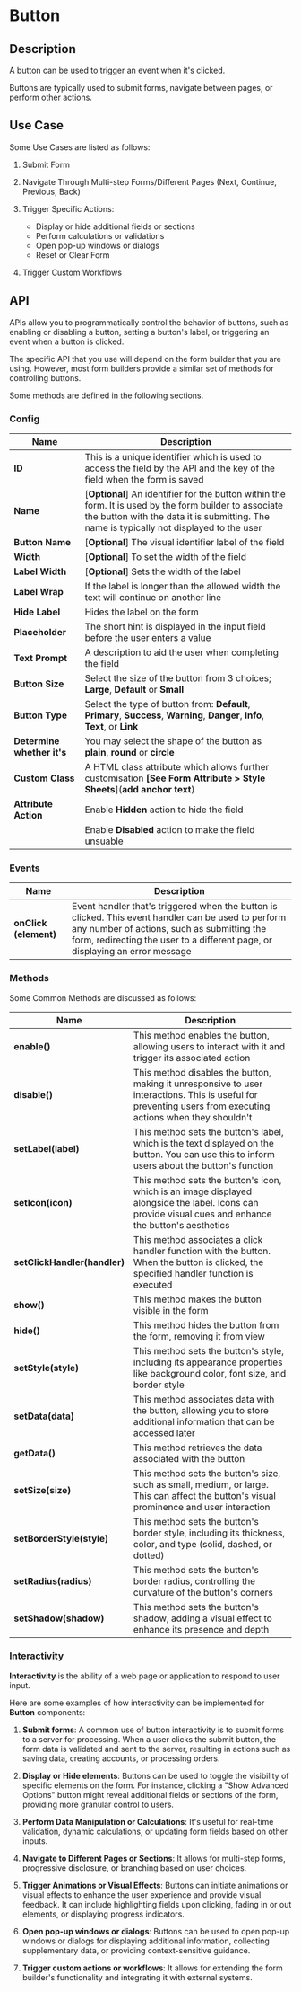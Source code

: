 # Button

## Description

A button can be used to trigger an event when it's clicked.

Buttons are typically used to submit forms, navigate between pages, or perform other actions.

## Use Case

Some Use Cases are listed as follows:

1. Submit Form
2. Navigate Through Multi-step Forms/Different Pages (Next, Continue, Previous, Back)
3. Trigger Specific Actions:
    * Display or hide additional fields or sections
    * Perform calculations or validations
    * Open pop-up windows or dialogs
    * Reset or Clear Form

4. Trigger Custom Workflows

## API

APIs allow you to programmatically control the behavior of buttons, such as enabling or disabling a button, setting a button's label, or triggering an event when a button is clicked.

The specific API that you use will depend on the form builder that you are using. However, most form builders provide a similar set of methods for controlling buttons.

Some methods are defined in the following sections.

### Config

| **Name**|**Description**|
|---------------|----------------------------------------------------------------------------------------------------------------------------------------|
|**ID**| This is a unique identifier which is used to access the field by the API and the key of the field when the form is saved|
|**Name**| [**Optional**] An identifier for the button within the form. It is used by the form builder to associate the button with the data it is submitting. The name is typically not displayed to the user|
|**Button Name**| [**Optional**] The visual identifier label of the field|
|**Width**| [**Optional**] To set the width of the field|
|**Label Width**| [**Optional**] Sets the width of the label|
|**Label Wrap**| If the label is longer than the allowed width the text will continue on another line|
|**Hide Label**| Hides the label on the form|
|**Placeholder**| The short hint is displayed in the input field before the user enters a value|
|**Text Prompt**| A description to aid the user when completing the field|
|**Button Size**| Select the size of the button from 3 choices; **Large**, **Default** or **Small**|
|**Button Type**| Select the type of button from: **Default**, **Primary**, **Success**, **Warning**, **Danger**, **Info**, **Text**, or **Link**|
|**Determine whether it's**|You may select the shape of the button as **plain**, **round** or **circle**|
|**Custom Class**| A HTML class attribute which allows further customisation **[See Form Attribute > Style Sheets**](**add anchor text**)|
|**Attribute Action**|Enable **Hidden** action to hide the field|
||Enable **Disabled** action to make the field unsuable|

### Events

| **Name**| **Description**|
|----------------------|---------------------------------------------------------------------|
| **onClick (element)**| Event handler that's triggered when the button is clicked. This event handler can be used to perform any number of actions, such as submitting the form, redirecting the user to a different page, or displaying an error message|

### Methods

Some Common Methods are discussed as follows:

| **Name**|**Description**|
|---------------|----------------------------------------------------------------------------------------------------------------------------------------|
|**enable()**| This method enables the button, allowing users to interact with it and trigger its associated action|
|**disable()**| This method disables the button, making it unresponsive to user interactions. This is useful for preventing users from executing actions when they shouldn't|
|**setLabel(label)**|This method sets the button's label, which is the text displayed on the button. You can use this to inform users about the button's function|
|**setIcon(icon)**| This method sets the button's icon, which is an image displayed alongside the label. Icons can provide visual cues and enhance the button's aesthetics|
|**setClickHandler(handler)**| This method associates a click handler function with the button. When the button is clicked, the specified handler function is executed|
|**show()**| This method makes the button visible in the form|
|**hide()**|  This method hides the button from the form, removing it from view|
|**setStyle(style)**| This method sets the button's style, including its appearance properties like background color, font size, and border style|
|**setData(data)**|  This method associates data with the button, allowing you to store additional information that can be accessed later|
|**getData()**| This method retrieves the data associated with the button|
|**setSize(size)**| This method sets the button's size, such as small, medium, or large. This can affect the button's visual prominence and user interaction|
|**setBorderStyle(style)**| This method sets the button's border style, including its thickness, color, and type (solid, dashed, or dotted)|
|**setRadius(radius)**| This method sets the button's border radius, controlling the curvature of the button's corners|
|**setShadow(shadow)**|  This method sets the button's shadow, adding a visual effect to enhance its presence and depth|

### Interactivity

**Interactivity** is the ability of a web page or application to respond to user input.

Here are some examples of how interactivity can be implemented for **Button** components:

1. **Submit forms**: A common use of button interactivity is to submit forms to a server for processing. When a user clicks the submit button, the form data is validated and sent to the server, resulting in actions such as saving data, creating accounts, or processing orders.

2. **Display or Hide elements**: Buttons can be used to toggle the visibility of specific elements on the form. For instance, clicking a "Show Advanced Options" button might reveal additional fields or sections of the form, providing more granular control to users.

3. **Perform Data Manipulation or Calculations**: It's useful for real-time validation, dynamic calculations, or updating form fields based on other inputs.

4. **Navigate to Different Pages or Sections**: It allows for multi-step forms, progressive disclosure, or branching based on user choices.

5. **Trigger Animations or Visual Effects**: Buttons can initiate animations or visual effects to enhance the user experience and provide visual feedback. It can include highlighting fields upon clicking, fading in or out elements, or displaying progress indicators.

6. **Open pop-up windows or dialogs**: Buttons can be used to open pop-up windows or dialogs for displaying additional information, collecting supplementary data, or providing context-sensitive guidance.

7. **Trigger custom actions or workflows**: It allows for extending the form builder's functionality and integrating it with external systems.
